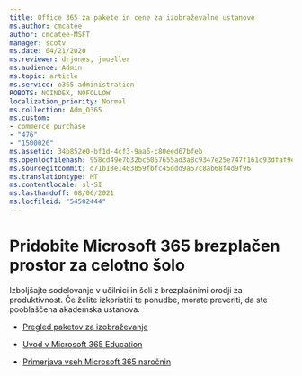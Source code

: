 ```yaml
---
title: Office 365 za pakete in cene za izobraževalne ustanove
ms.author: cmcatee
author: cmcatee-MSFT
manager: scotv
ms.date: 04/21/2020
ms.reviewer: drjones, jmueller
ms.audience: Admin
ms.topic: article
ms.service: o365-administration
ROBOTS: NOINDEX, NOFOLLOW
localization_priority: Normal
ms.collection: Adm_O365
ms.custom:
- commerce_purchase
- "476"
- "1500026"
ms.assetid: 34b852e0-bf1d-4cf3-9aa6-c80eed67bfeb
ms.openlocfilehash: 958cd49e7b32bc6057655ad3a8c9347e25e747f161c93dfaf9e8e361d04f4fcc
ms.sourcegitcommit: d71b18e1403859fbfc45ddd9a57c8ab68f4d9f96
ms.translationtype: MT
ms.contentlocale: sl-SI
ms.lasthandoff: 08/06/2021
ms.locfileid: "54502444"
---
```

# <a name="get-microsoft-365-free-for-your-entire-school"></a>Pridobite Microsoft 365 brezplačen prostor za celotno šolo

Izboljšajte sodelovanje v učilnici in šoli z brezplačnimi orodji za produktivnost. Če želite izkoristiti te ponudbe, morate preveriti, da ste pooblaščena akademska ustanova.
  
- [Pregled paketov za izobraževanje](https://products.office.com/academic/compare-office-365-education-plans)

- [Uvod v Microsoft 365 Education](https://support.office.com/article/get-started-with-office-365-education-ab02abe5-a1ee-458c-b749-5b44416ccf14?wt.mc_id=o365_portal_mmaven&ui=en-US&rs=en-US&ad=US)

- [Primerjava vseh Microsoft 365 naročnin](https://products.office.com/business/compare-more-office-365-for-business-plans)
